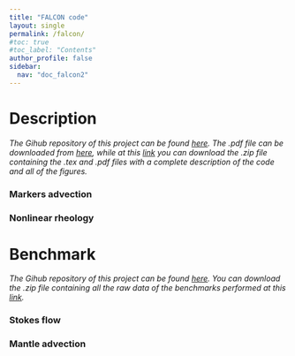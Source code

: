 ```yaml
---
title: "FALCON code"
layout: single
permalink: /falcon/
#toc: true
#toc_label: "Contents"
author_profile: false
sidebar:
  nav: "doc_falcon2"
---
```


# Description

*<span style="font-size:14px">The Gihub repository of this project can be found <a href="https://github.com/aleregorda/Code_description" target="_blank">here</a>. The .pdf file can be downloaded from <a href="/assets/files/FALCON_Description.pdf" target="_blank">here</a>, while at this [link](https://github.com/aleregorda/Code_description/archive/refs/heads/main.zip) you can download the .zip file containing the .tex and .pdf files with a complete description of the code and all of the figures.</span>*

### Markers advection

### Nonlinear rheology

# Benchmark

*<span style="font-size:14px">The Gihub repository of this project can be found <a href="https://github.com/aleregorda/Benchmarks" target="_blank">here</a>. You can download the .zip file containing all the raw data of the benchmarks performed at this [link](https://github.com/aleregorda/Benchmarks/archive/refs/heads/main.zip).</span>*

### Stokes flow

### Mantle advection